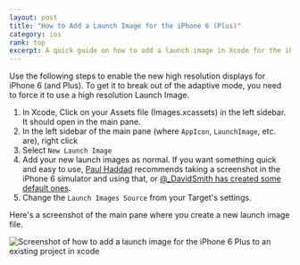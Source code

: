 ```yaml
---
layout: post
title: "How to Add a Launch Image for the iPhone 6 (Plus)"
category: ios
rank: top
excerpt: A quick guide on how to add a launch image in Xcode for the iPhone 6, 7, and 8.
---
```


Use the following steps to enable the new high resolution displays for iPhone 6 (and Plus). To get it to break out of the adaptive mode, you need to force it to use a high resolution Launch Image.

1. In Xcode, Click on your Assets file (Images.xcassets) in the left sidebar. It should open in the main pane.
2. In the left sidebar of the main pane (where `AppIcon`, `LaunchImage`, etc. are), right click
3. Select `New Launch Image`
4. Add your new launch images as normal. If you want something quick and easy to use, [Paul Haddad](https://twitter.com/tapbot_paul/status/509539689775517696) recommends taking a screenshot in the iPhone 6 simulator and using that, or [@_DavidSmith has created some default ones](https://twitter.com/_davidsmith/status/509500836293378048).
5. Change the `Launch Images Source` from your Target's settings.

Here's a screenshot of the main pane where you create a new launch image file.

![Screenshot of how to add a launch image for the iPhone 6 Plus to an existing project in xcode](http://i.imgur.com/DQAfJT7.png "Screenshot: Add an iPhone 6 Plus launch image in Xcode")
